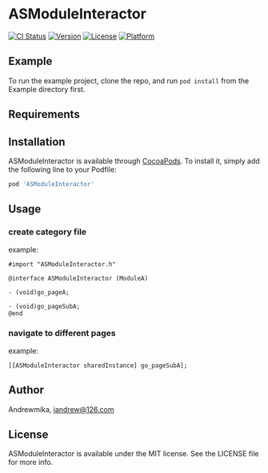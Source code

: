 # ASModuleInteractor

[![CI Status](https://img.shields.io/travis/Andrewmika/ASModuleInteractor.svg?style=flat)](https://travis-ci.org/Andrewmika/ASModuleInteractor)
[![Version](https://img.shields.io/cocoapods/v/ASModuleInteractor.svg?style=flat)](https://cocoapods.org/pods/ASModuleInteractor)
[![License](https://img.shields.io/cocoapods/l/ASModuleInteractor.svg?style=flat)](https://cocoapods.org/pods/ASModuleInteractor)
[![Platform](https://img.shields.io/cocoapods/p/ASModuleInteractor.svg?style=flat)](https://cocoapods.org/pods/ASModuleInteractor)

## Example

To run the example project, clone the repo, and run `pod install` from the Example directory first.

## Requirements

## Installation

ASModuleInteractor is available through [CocoaPods](https://cocoapods.org). To install
it, simply add the following line to your Podfile:

```ruby
pod 'ASModuleInteractor'
```

## Usage
### create category file
example:

```
#import "ASModuleInteractor.h"

@interface ASModuleInteractor (ModuleA)

- (void)go_pageA;

- (void)go_pageSubA;
@end

```

### navigate to different pages
example:

```
[[ASModuleInteractor sharedInstance] go_pageSubA];

```

## Author

Andrewmika, iandrew@126.com

## License

ASModuleInteractor is available under the MIT license. See the LICENSE file for more info.
